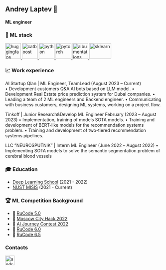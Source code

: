 ## Andrey Laptev :crown:
#### ML engineer
### :dart: ML stack
<p align="left"> 
  <a href="https://huggingface.co/" target="_blank"> 
    <img src="https://dxj7eshgz03ln.cloudfront.net/production/publication/social_logo/13299/composited_ae508b63-c76b-450c-b239-dee0f84414ff.png" alt="huggingface" width="50" height="50"/>
  </a>
  <a href="https://catboost.ai/" target="_blank"> 
    <img src="https://upload.wikimedia.org/wikipedia/commons/c/cc/CatBoostLogo.png" alt="catboost" width="50" height="50"/>
  </a>
  
  <a href="https://www.python.org" target="_blank"> 
    <img src="https://upload.wikimedia.org/wikipedia/commons/thumb/c/c3/Python-logo-notext.svg/1200px-Python-logo-notext.svg.png" alt="python" width="50" height="50"/>
  </a>  
  
  <a href="https://pytorch.org" target="_blank"> 
    <img src="https://pytorch.org/assets/images/pytorch-logo.png" alt="pytorch" width="50" height="50"/>
  </a>
  
  <a href="https://albumentations.ai" target="_blank"> 
    <img src="https://albumentations.ai/assets/img/custom/albumentations_logo.png" alt="albumentations" width="50" height="50"/>
  </a>
  
  <a href="https://scikit-learn.org/stable/index.html" target="_blank"> 
    <img src="https://raw.githubusercontent.com/scikit-learn/scikit-learn/main/doc/logos/scikit-learn-logo.png" alt="sklearn" width="70" height="50"/>
  </a>
</p>

### :chart_with_upwards_trend: Work experience

AI Startup Qlan | ML Engineer, TeamLead (August 2023 – Current) <br />
  • Development customers Q&A AI bots based on LLM model.
  • Development Real Estate price prediction system for Dubai companies.
  • Leading a team of 2 ML engineers and Backend engineer.
  • Communicating with business customers, designing ML systems, working on a project flow.
  
Tinkoff | Junior Research&Develop ML Engineer February (2023 – August 2023)
  • Implementation, training of models SOTA models.
  • Training and development of BERT-like models for the recommendation systems problem.
  • Training and development of two-tiered recommendation systems pipelines.
  
LLC ”NEUROSPUTNIK” | Interm ML Engineer (June 2022 – August 2022)
  • Implementing SOTA models to solve the semantic segmentation problem of cerebral blood vessels

### 🎓 Education

* [Deep Learning School](https://mipt.ru/science/labs/innovation/projects/deep_learning_school) (2021 - 2022)
* [NUST MISIS](https://en.misis.ru) (2021 - Current)

### 🏆 ML Competition Background
* 🥇 [RuCode 5.0](https://rucode.net/)
* 🥇 [Moscow City Hack 2022](https://moscityhack2022.innoagency.ru/)
* 🥇 [AI Journey Contest 2022](https://aij.ru/)
* 🥇 [RuCode 6.0](https://rucode.net/)
* 🥇 [RuCode 6.5](https://rucode.net/)

### Contacts
<p align="left"> 
  <a href="https://t.me/laptev13" target="_blank"> 
    <img src="https://upload.wikimedia.org/wikipedia/commons/thumb/8/82/Telegram_logo.svg/1024px-Telegram_logo.svg.png" alt="android" width="30" height="30"/> 
  </a>
</p>

